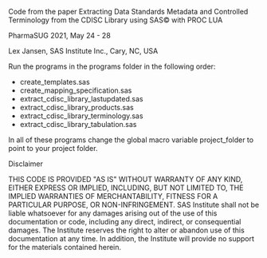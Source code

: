 Code from the paper Extracting Data Standards Metadata and Controlled Terminology from the CDISC Library using SAS© with PROC LUA

PharmaSUG 2021, May 24 - 28

Lex Jansen, SAS Institute Inc., Cary, NC, USA

 
Run the programs in the programs folder in the following order:

- create_templates.sas
- create_mapping_specification.sas
- extract_cdisc_library_lastupdated.sas
- extract_cdisc_library_products.sas
- extract_cdisc_library_terminology.sas
- extract_cdisc_library_tabulation.sas 

In all of these programs change the global macro variable project_folder to point to your project folder.

 

Disclaimer

THIS CODE IS PROVIDED "AS IS" WITHOUT WARRANTY OF
ANY KIND, EITHER EXPRESS OR IMPLIED, INCLUDING, BUT NOT LIMITED TO, THE IMPLIED
WARRANTIES OF MERCHANTABILITY, FITNESS FOR A PARTICULAR PURPOSE, OR
NON-INFRINGEMENT. SAS Institute shall not be liable whatsoever for any damages
arising out of the use of this documentation or code, including any direct,
indirect, or consequential damages. The Institute reserves the right to alter or
abandon use of this documentation at any time. In addition, the Institute will
provide no support for the materials contained herein.

